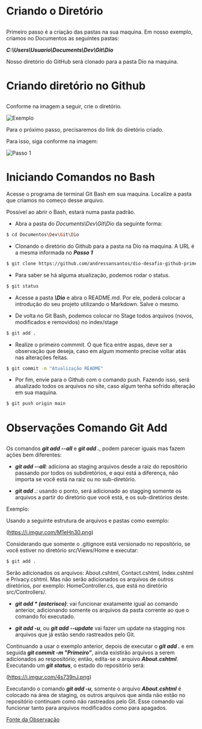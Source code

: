 # Criando o Diretório <h2>

Primeiro passo é a criação das pastas na sua maquina.
Em nosso exemplo, criamos no Documentos as seguintes pastas:

***C:\Users\Usuario\Documents\Dev\Git\Dio***

Nosso diretório do GitHub será clonado para a pasta Dio na maquina.

# Criando diretório no Github <h2>

Conforme na imagem a seguir, crie o diretório.

![Exemplo](https://i.imgur.com/KfiCZCC.png)

Para o próximo passo, precisaremos do link do diretório criado.

Para isso, siga conforme na imagem:

![Passo 1](https://i.imgur.com/qPRETh1.png)

# Iniciando Comandos no Bash

Acesse o programa de terminal Git Bash em sua maquina. Localize a pasta que criamos no começo desse arquivo.

Possível ao abrir o Bash, estará numa pasta padrão. 

- Abra a pasta do *Documents\Dev\Git\Dio* da seguinte forma:

~~~bash
$ cd Documentos\Dev\Git\Dio
~~~

- Clonando o diretório do Github para a pasta na Dio na maquina. A URL é a mesma informada no ***Passo 1***

~~~bash
$ git clone https://github.com/andressansantos/dio-desafio-github-primeiro-repositorio.git

~~~

- Para saber se há alguma atualização, podemos rodar o status.

~~~bash
$ git status
~~~

- Acesse a pasta ***\Dio*** e abra o README.md. Por ele, poderá colocar a introdução do seu projeto utilizando o Markdown. Salve o mesmo.

-  De volta no Git Bash, podemos colocar no Stage todos arquivos (novos, modificados e removidos) no index/stage

~~~bash
$ git add .
~~~

- Realize o primeiro commmit. O que fica entre aspas, deve ser a observação que deseja, caso em algum momento precise voltar atás nas alterações feitas.

~~~bash
$ git commit -m "Atualização README"
~~~

- Por fim, envie para o Github com o comando push. Fazendo isso, será atualizado todos os arquivos no site, caso algum tenha sofrido alteração em sua maquina.

~~~bash
$ git push origin main
~~~

# Observações Comando Git Add <h2>

Os comandos ***git add --all*** e ***git add .***, podem parecer iguais mas fazem ações bem diferentes:

- ***git add --all***: adiciona ao staging arquivos desde a raiz do repositório passando por todos os subdiretórios, e aqui está a diferença, não importa se você está na raiz ou no sub-diretório.

- ***git add .***: usando o ponto, será adicionado ao stagging somente os arquivos a partir do diretório que você está, e os sub-diretórios deste.

Exemplo:

Usando a seguinte estrutura de arquivos e pastas como exemplo:

(https://i.imgur.com/M1eHn30.png)

Considerando que somente o .gitignore está versionado no repositório, se você estiver no diretório src/Views/Home e executar:

~~~bash
$ git add .
~~~

Serão adicionados os arquivos: About.cshtml, Contact.cshtml, Index.cshtml e Privacy.cshtml. Mas não serão adicionados os arquivos de outros diretórios, por exemplo: HomeController.cs, que está no diretório src/Controllers/.

- ***git add * (asterisco)***: vai funcionar exatamente igual ao comando anterior, adicionando somente os arquivos da pasta corrente ao que o comando foi executado.

- ***git add -u***, ou ***git add --update*** vai fazer um update na stagging nos arquivos que já estão sendo rastreados pelo Git.

Continuando a usar o exemplo anterior, depois de executar o ***git add .*** e em seguida ***git commit -m "Primeiro"***, ainda existirão arquivos a serem adicionados ao respositório; então, edita-se o arquivo ***About.cshtml***. Executando um ***git status***, o estado do repositório será:

(https://i.imgur.com/4s739nJ.png)

Executando o comando ***git add -u***, somente o arquivo ***About.cshtml*** é colocado na área de staging, os outros arquivos que ainda não estão no repositório continuam como não rastreados pelo Git. Esse comando vai funcionar tanto para arquivos modificados como para apagados.

[Fonte da Observação](https://pt.stackoverflow.com/questions/326160/diferen%C3%A7a-entre-git-add-all-git-add-e-git-add-u)
